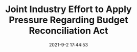 ---
"title": "Joint Industry Effort to Apply Pressure Regarding Budget Reconciliation Act"
"date": "2021-9-2 17:44:53"
"feed_name": "IADC"
"feed_website": "https://www.iadc.org/"
"feed_rss": "https://www.iadc.org/feed/"
"link": "https://www.iadc.org/drillbits/joint-industry-effort-to-apply-pressure-regarding-us-congress-budget-reconciliation-act/"
"file": "_posts/1-1-2021-fed18a935b1651a570d7cf22aa7be00f04728f48.md"
"accident": "0"
"drilling": "0"
---